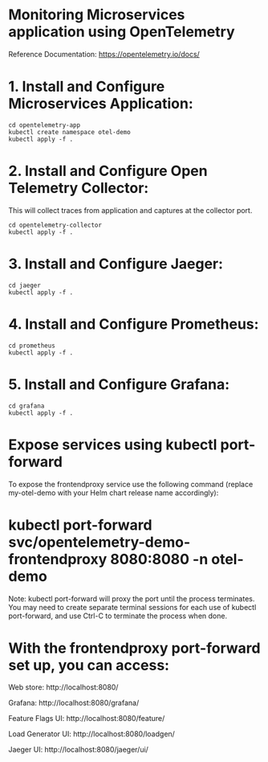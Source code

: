 # Monitoring Microservices application using OpenTelemetry 
Reference Documentation: https://opentelemetry.io/docs/

# 1. Install and Configure Microservices Application:  

    cd opentelemetry-app
    kubectl create namespace otel-demo
    kubectl apply -f .

# 2. Install and Configure Open Telemetry Collector:  

This will collect traces from application and captures at the collector port.

    cd opentelemetry-collector
    kubectl apply -f .

# 3. Install and Configure Jaeger:  

    cd jaeger
    kubectl apply -f .

# 4. Install and Configure Prometheus:  

    cd prometheus
    kubectl apply -f .

# 5. Install and Configure Grafana:  

    cd grafana
    kubectl apply -f .


# Expose services using kubectl port-forward
To expose the frontendproxy service use the following command (replace my-otel-demo with your Helm chart release name accordingly):

# kubectl port-forward svc/opentelemetry-demo-frontendproxy 8080:8080 -n otel-demo 

Note: kubectl port-forward will proxy the port until the process terminates. You may need to create separate terminal sessions for each use of kubectl port-forward, and use Ctrl-C to terminate the process when done.

# With the frontendproxy port-forward set up, you can access:

  Web store: http://localhost:8080/

  Grafana: http://localhost:8080/grafana/

  Feature Flags UI: http://localhost:8080/feature/

  Load Generator UI: http://localhost:8080/loadgen/

  Jaeger UI: http://localhost:8080/jaeger/ui/
